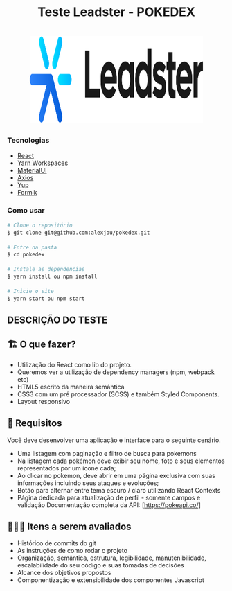 <h1 align="center">Teste Leadster - POKEDEX</h1>

<h1 align="center">
<img
    alt="leadster"
    src="./src/Components/assets/leadster.svg"
    width=400
    height=200    
  />
</h1>



### Tecnologias

- [React](https://pt-br.reactjs.org/)
- [Yarn Workspaces](https://classic.yarnpkg.com/en/docs/workspaces/)
- [MaterialUI](https://mui.com/)
- [Axios](https://axios-http.com/ptbr/docs/intro)
- [Yup](https://github.com/jquense/yup)
- [Formik](https://formik.org/)


### Como usar

```bash
# Clone o repositório
$ git clone git@github.com:alexjou/pokedex.git

# Entre na pasta
$ cd pokedex

# Instale as dependencias
$ yarn install ou npm install

# Inicie o site
$ yarn start ou npm start
```

###


## DESCRIÇÃO DO TESTE


## 🏗 O que fazer?

* Utilização do React como lib do projeto.
* Queremos ver a utilização de dependency managers (npm, webpack etc)
* HTML5 escrito da maneira semântica
* CSS3 com um pré processador (SCSS) e também Styled Components.
* Layout responsivo


## 🚨 Requisitos

Você deve desenvolver uma aplicação e interface para o seguinte cenário.
  - Uma listagem com paginação e filtro de busca para pokemons
  - Na listagem cada pokémon deve exibir seu nome, foto e seus elementos representados por um ícone cada;
  - Ao clicar no pokemon, deve abrir em uma página exclusiva com suas informações incluindo seus ataques e evoluções;
  - Botão para alternar entre tema escuro / claro utilizando React Contexts
  - Página dedicada para atualização de perfil - somente campos e validação
Documentação completa da API: [https://pokeapi.co/]


## 🕵🏻‍♂️ Itens a serem avaliados

* Histórico de commits do git
* As instruções de como rodar o projeto
* Organização, semântica, estrutura, legibilidade, manutenibilidade, escalabilidade do seu código e suas tomadas de decisões
* Alcance dos objetivos propostos
* Componentização e extensibilidade dos componentes Javascript
